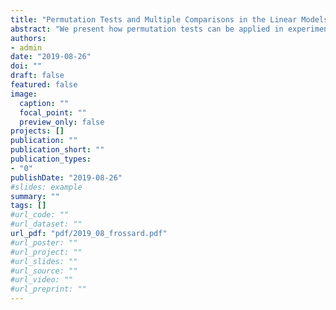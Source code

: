 ```yaml
---
title: "Permutation Tests and Multiple Comparisons in the Linear Models and Mixed Linear Models, with Extension to Experiments using Electroencephalography"
abstract: "We present how permutation tests can be applied in experiments using electroencephalography (EEG). First, we present the permuco R package which allows permutation tests on linear model and repeated measures ANOVA with nuisance variables. It uses several permutation methods and, for comparison of signals, it applies multiple comparisons procedures like the cluster-mass test or the threshold-free cluster-enhancement. Second, we show that most of the permutation methods have a geometrical interpretation. Moreover, we present a real data analysis where the cluster-mass test is used for a full-scalp analysis of EEG data. We also show that using the slopes of the EEG signals in combination to the cluster-mass test produces more powerful tests. Third, asymptotic properties of the F statistic of several permutation methods are derived using the moments of the conditional distribution by permutations. Fourth, we explain why experiments in psychology should often be modelised by a cross-random effects mixed effects model (CRE-MEM) and we show that the assumed correlation structure of the data influences tests of fixed effect parameters. Finally, we propose a general re-sampling framework to analyse EEG data when using CRE-MEM."
authors:
- admin
date: "2019-08-26"
doi: ""
draft: false
featured: false
image:
  caption: ""
  focal_point: ""
  preview_only: false
projects: []
publication: ""
publication_short: ""
publication_types:
- "0"
publishDate: "2019-08-26"
#slides: example
summary: ""
tags: []
#url_code: ""
#url_dataset: ""
url_pdf: "pdf/2019_08_frossard.pdf"
#url_poster: ""
#url_project: ""
#url_slides: ""
#url_source: ""
#url_video: ""
#url_preprint: ""
---
```


<!---
Legend:
0 = Uncategorized
1 = Conference proceedings
2 = Journal
3 = Work in progress
4 = Technical report
5 = Book
6 = Book chapter

{{% alert note %}}
Click the *Cite* button above to demo the feature to enable visitors to import publication metadata into their reference management software.
{{% /alert %}}
 
{{% alert note %}}
Click the *Slides* button above to demo Academic's Markdown slides feature.
{{% /alert %}}
 
Supplementary notes can be added here, including [code and math](https://sourcethemes.com/academic/docs/writing-markdown-latex/).
-->



